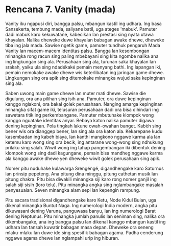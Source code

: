 # Rencana 7. Vanity (mada)

Vanity iku ngapusi diri, bangga palsu, mbangun kastil ing udhara. Ing basa Sansekerta, tembung mada, saliyane batil, uga ateges 'mabuk'. Pamuter dadi mabuk karo kekuwatane, kabecikan lan prestasi sing nyata utawa khayalan. Nalika dheweke duwe khayalan babagan awake dhewe, dheweke tiba ing jala mada. Sawise ngetik game, pamuter tundhuk pengaruh Mada Vanity lan macem-macem identitas palsu. Bangga lan kesombongan minangka rong racun sing paling mbebayani sing kita ngombe nalika ana ing lingkungan sing ala. Perusahaan sing ala, turunan saka khayalan lan srakah, yaiku ula sing ndadékaké pemain menyang bathi. Ing lapangan iki, pemain nemokake awake dhewe wis keterlibatan ing jaringan game dhewe. Lingkungan sing ora apik sing ditemokake minangka wujud saka kepinginan sing ala.

Saben uwong main game dhewe lan muter mati dhewe. Sawise die digulung, ora ana pilihan sing isih ana. Pamuter, ora duwe kepinginan kanggo nglakoni, ora bakal golek perusahaan. Nanging amarga kepinginan minangka sifat game iki, telusuran perusahaan dadi ora bisa dihindari ing sawetara titik ing perkembangane. Pamuter mbutuhake klompok wong kanggo nguatake identitas anyar. Bebaya katon nalika pamuter digawa dening kepinginan. Pola tingkah lakune owah-owahan banget. Kabèh sing bener wis ora dianggep bener, lan sing ala ora katon ala. Kekarepane kudu kasembadan ing kabeh biaya, lan kanthi mangkono nggawe karma ala lan ketemu karo wong sing ora becik, ing antarane wong-wong sing ndhukung prilaku sing salah. Wiwit wong ing tahap pangembangan iki dibentuk dening klompok wong sing dadi kagungane, pemain bisa mandheg nggawe karma ala kanggo awake dhewe yen dheweke wiwit golek perusahaan sing apik.

Nomer pitu nuduhake kulawarga Srengéngé, digandhengake karo Saturnus lan prinsip pepeteng. Ana pitung dina minggu, pitung cathetan musik lan pitung chakra. Pitu bisa diwakili minangka siji karo rong nomer ganjil ing salah siji sisih (loro telu). Pitu minangka angka sing nglambangake masalah penyesuaian. Seven minangka alam sepi lan kepengin rampung.

Pitu sacara tradisional digandhengake karo Ketu, Node Kidul Bulan, uga dikenal minangka Buntut Naga. Ing numerologi India modern, angka pitu dikuwasani dening Varuna, panguwasa banyu, lan ing numerologi Barat dening Neptunus. Pitu minangka jumlah panulis lan seniman sing, nalika ora dikembangake, ana ing bangga palsu lan dikenal kanggo mbangun kastil ing udhara lan tansah kuwatir babagan masa depan. Dheweke ora seneng mlaku-mlaku lan duwe ide sing spesifik babagan agama. Padha cenderung nggawe agama dhewe lan nglampahi urip ing hiburan.
